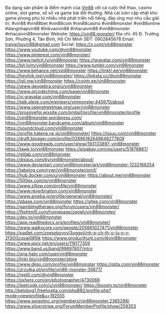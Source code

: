 Đa dạng sản phẩm là điểm mạnh của <a href="https://vin88.monster/">Vin88</a> với cá cược thể thao, casino online, slot game, xổ số và game bài đổi thưởng. Nhà cái luôn cập nhật kho game phong phú từ nhiều nhà phát triển nổi tiếng, đáp ứng mọi nhu cầu giải trí.
#vin88 #vin88bet #vin88com #vin88casino #vin88monster #vin88online #dangnhapvin88 #linkvaovin88 #nhacaivin88 #vin88monster #nhacaivin88monster
Website: https://vin88.monster/
Địa chỉ: 45 Đ. Trường Sơn, Phường 4, Tân Bình, Hồ Chí Minh
SĐT: 0902845678
Email: trangchuvin88@gmail.com
Social:
https://x.com/vin88monster
https://www.youtube.com/@vin88monster
https://www.pinterest.com/vin88monster/
https://www.twitch.tv/vin88monster
https://gravatar.com/vin88monster
https://bit.ly/m/vin88monster
https://www.tumblr.com/vin88monster
https://www.behance.net/vin88monster
https://linktr.ee/vin88monster
https://heylink.me/vin88monster/
https://linksta.cc/@vin88monster
https://igli.me/vin88monster
https://cointr.ee/vin88monster
https://www.geogebra.org/u/vin88monster
https://www.qrcodechimp.com/page/vin88monster
https://vi.gravatar.com/vin88monster
https://talk.plesk.com/members/vinmonster.445670/about
https://www.openstreetmap.org/user/vin88monster
https://prosinrefgi.wixsite.com/pmbpf/profile/vin88monster/profile
https://vin88monster.wordpress.com/
https://vin88monster.bandcamp.com/album/vin88monster
https://soundcloud.com/vin88monster
https://profile.hatena.ne.jp/vin88monster/
https://issuu.com/vin88monster
https://draft.blogger.com/profile/02696182649648277809
https://www.goodreads.com/user/show/193133897-vin88monster
https://tawk.to/vin88monster
https://pixabay.com/es/users/51876867/
https://gitlab.com/vin88monster
https://disqus.com/by/vin88monster/about/
https://www.deviantart.com/vin88monster/art/vin88monster-1232166254
https://tabelog.com/rvwr/vin88monster/prof/
https://hub.docker.com/u/vin88monster
https://about.me/vin88monster
https://500px.com/p/vin88monster
https://www.zillow.com/profile/vin88monster
https://www.reverbnation.com/vin88monster
https://www.ameba.jp/profile/general/vin88monster/
https://pbase.com/vin88monster
https://gitee.com/vin88monster
https://gamblingtherapy.org/forum/users/vin88monster/
https://fliphtml5.com/homepage/zqoeh/vin88monster/
https://dev.to/vin88monster
https://app.readthedocs.org/profiles/vin88monster/
https://www.walkscore.com/people/205661027471/vin88monster
https://padlet.com/zoespbzvovl3uggoji/nh-p-ch-th-o-lu-n-y-2f3i03cqxai085lk
https://www.producthunt.com/@vin88monster
https://www.pixiv.net/en/users/119177359
https://www.band.us/band/99697607/intro
https://qna.habr.com/user/vin88monster
https://linkr.bio/vin88monster/store
https://www.diigo.com/profile/vin88monster
https://qiita.com/vin88monster
https://zrzutka.pl/profile/vin88-monster-356717
https://replit.com/@vin88monster
https://pxhere.com/en/photographer/4730066
https://leetcode.com/u/vin88monster/
https://boosty.to/vin88monster
http://belobog1.freehostia.com/phpBB2/profile.php?mode=viewprofile&u=192555
https://www.spigotmc.org/members/vin88monster.2365298/
https://www.silverstripe.org/ForumMemberProfile/show/259353

